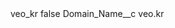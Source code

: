 <?xml version="1.0" encoding="UTF-8"?>
<CustomMetadata xmlns="http://soap.sforce.com/2006/04/metadata" xmlns:xsi="http://www.w3.org/2001/XMLSchema-instance" xmlns:xsd="http://www.w3.org/2001/XMLSchema">
    <label>veo_kr</label>
    <protected>false</protected>
    <values>
        <field>Domain_Name__c</field>
        <value xsi:type="xsd:string">veo.kr</value>
    </values>
</CustomMetadata>
